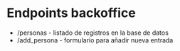 # Endpoints backoffice

* /personas - listado de registros en la base de datos
* /add_persona - formulario para añadir nueva entrada
